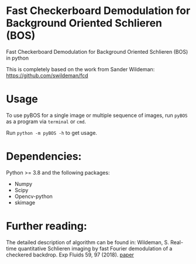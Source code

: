 # Fast Checkerboard Demodulation for Background Oriented Schlieren (BOS)
Fast Checkerboard Demodulation for Background Oriented Schlieren (BOS) in python

This is completely based on the work from Sander Wildeman: https://github.com/swildeman/fcd


# Usage
To use pyBOS for a single image or multiple sequence of images, run `pyBOS` as a program via `terminal` or `cmd`.


Run `python -m pyBOS -h` to get usage.

# Dependencies:
Python >= 3.8 and the following packages:

- Numpy
- Scipy
- Opencv-python
- skimage


# Further reading:
The detailed description of algorithm can be found in: 
Wildeman, S. Real-time quantitative Schlieren imaging by fast Fourier demodulation of a checkered backdrop. Exp Fluids 59, 97 (2018). [paper](https://doi.org/10.1007/s00348-018-2553-9)
